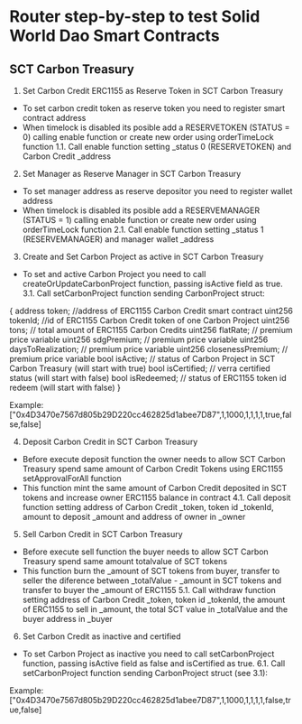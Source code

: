 # Router step-by-step to test Solid World Dao Smart Contracts 

## SCT Carbon Treasury

1. Set Carbon Credit ERC1155 as Reserve Token in SCT Carbon Treasury
* To set carbon credit token as reserve token you need to register smart contract address
* When timelock is disabled its posible add a RESERVETOKEN (STATUS = 0) calling enable function or create new order using orderTimeLock function
1.1. Call enable function setting _status 0 (RESERVETOKEN) and Carbon Credit _address 

2. Set Manager as Reserve Manager in SCT Carbon Treasury
* To set manager address as reserve depositor you need to register wallet address
* When timelock is disabled its posible add a RESERVEMANAGER (STATUS = 1) calling enable function or create new order using orderTimeLock function
2.1. Call enable function setting _status 1 (RESERVEMANAGER) and manager wallet _address 

3. Create and Set Carbon Project as active in SCT Carbon Treasury
* To set and active Carbon Project you need to call createOrUpdateCarbonProject function, passing isActive field as true.
3.1. Call setCarbonProject function sending CarbonProject struct:

{
  address token; //address of ERC1155 Carbon Credit smart contract
  uint256 tokenId; //id of ERC1155 Carbon Credit token of one Carbon Project
  uint256 tons; // total amount of ERC1155 Carbon Credits
  uint256 flatRate; // premium price variable
  uint256 sdgPremium; // premium price variable
  uint256 daysToRealization; // premium price variable
  uint256 closenessPremium; // premium price variable
  bool isActive; // status of Carbon Project in SCT Carbon Treasury (will start with true)
  bool isCertified; // verra certified status (will start with false)
  bool isRedeemed; // status of ERC1155 token id redeem (will start with false)
}

Example: ["0x4D3470e7567d805b29D220cc462825d1abee7D87",1,1000,1,1,1,1,true,false,false]

4. Deposit Carbon Credit in SCT Carbon Treasury
* Before execute deposit function the owner needs to allow SCT Carbon Treasury spend same amount of Carbon Credit Tokens using ERC1155 setApprovalForAll function
* This function mint the same amount of Carbon Credit deposited in SCT tokens and increase owner ERC1155 balance in contract
4.1. Call deposit function setting address of Carbon Credit _token, token id _tokenId, amount to deposit _amount and address of owner in _owner  

5. Sell Carbon Credit in SCT Carbon Treasury
* Before execute sell function the buyer needs to allow SCT Carbon Treasury spend same amount totalvalue of SCT tokens
* This function burn the _amount of SCT tokens from buyer, transfer to seller the diference between _totalValue - _amount in SCT tokens and transfer to buyer the _amount of ERC1155
5.1. Call withdraw function setting address of Carbon Credit _token, token id _tokenId, the amount of ERC1155 to sell in _amount, the total SCT value in _totalValue and the buyer address in _buyer  

6. Set Carbon Credit as inactive and certified
* To set Carbon Project as inactive you need to call setCarbonProject function, passing isActive field as false and isCertified as true.
6.1. Call setCarbonProject function sending CarbonProject struct (see 3.1):

Example: ["0x4D3470e7567d805b29D220cc462825d1abee7D87",1,1000,1,1,1,1,false,true,false]